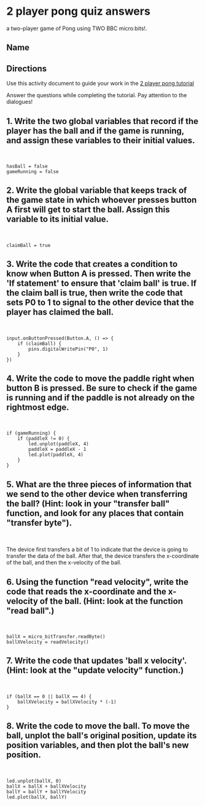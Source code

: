 # 2 player pong quiz answers

a two-player game of Pong using TWO BBC micro:bits!.

## Name

## Directions

Use this activity document to guide your work in the [2 player pong tutorial](/lessons/2-player-pong/tutorial)

Answer the questions while completing the tutorial. Pay attention to the dialogues!

## 1. Write the two global variables that record if the player has the ball and if the game is running, and assign these variables to their initial values.

<br/>

```
hasBall = false
gameRunning = false
```

## 2. Write the global variable that keeps track of the game state in which whoever presses button A first will get to start the ball. Assign this variable to its initial value.

<br/>

```
claimBall = true
```

## 3. Write the code that creates a condition to know when Button A is pressed. Then write the 'If statement' to ensure that 'claim ball' is true. If the claim ball is true, then write the code that sets P0 to 1 to signal to the other device that the player has claimed the ball.

<br/>

```
input.onButtonPressed(Button.A, () => {
    if (claimBall) {
        pins.digitalWritePin("P0", 1)
    }
})
```

## 4. Write the code to move the paddle right when button B is pressed. Be sure to check if the game is running and if the paddle is not already on the rightmost edge. 

<br/>

```
if (gameRunning) {
    if (paddleX != 0) {
        led.unplot(paddleX, 4)
        paddleX = paddleX - 1
        led.plot(paddleX, 4)
    }
}
```

## 5. What are the three pieces of information that we send to the other device when transferring the ball? (Hint: look in your "transfer ball" function, and look for any places that contain "transfer byte").

<br/>

The device first transfers a bit of 1 to indicate that the device is going to transfer the data of the ball. After that, the device transfers the x-coordinate of the ball, and then the x-velocity of the ball.

## 6. Using the function "read velocity", write the code that reads the x-coordinate and the x-velocity of the ball. (Hint: look at the function "read ball".)

<br/>

```
ballX = micro_bitTransfer.readByte()
ballXVelocity = readVelocity()
```

## 7. Write the code that updates 'ball x velocity'. (Hint: look at the "update velocity" function.)

<br/>

```
if (ballX == 0 || ballX == 4) {
    ballXVelocity = ballXVelocity * (-1)
}
```

## 8. Write the code to move the ball. To move the ball, unplot the ball's original position, update its position variables, and then plot the ball's new position.

<br/>

```
led.unplot(ballX, 0)
ballX = ballX + ballXVelocity
ballY = ballY + ballYVelocity
led.plot(ballX, ballY)
```

